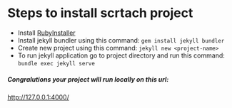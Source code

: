 # Steps to install scrtach project

- Install [RubyInstaller](https://rubyinstaller.org/downloads/)
- Install jekyll bundler using this command: ```gem install jekyll bundler```
- Create new project using this command: ```jekyll new <project-name>```
- To run jekyll application go to project directory and run this command: ```bundle exec jekyll serve```

##### Congralutions your project will run locally on this url:
http://127.0.0.1:4000/